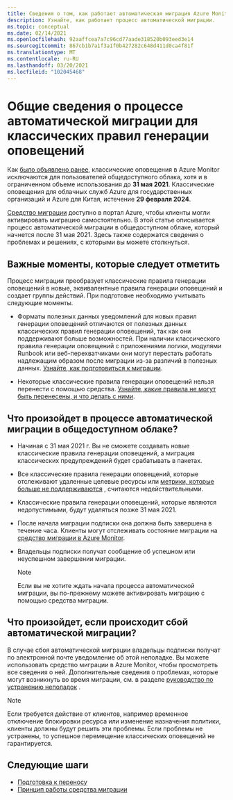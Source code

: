 ```yaml
---
title: Сведения о том, как работает автоматическая миграция Azure Monitor классические оповещения
description: Узнайте, как работает процесс автоматической миграции.
ms.topic: conceptual
ms.date: 02/14/2021
ms.openlocfilehash: 92aaffcea7a7c96cd77aade318520b093eed3e14
ms.sourcegitcommit: 867cb1b7a1f3a1f0b427282c648d411d0ca4f81f
ms.translationtype: MT
ms.contentlocale: ru-RU
ms.lasthandoff: 03/20/2021
ms.locfileid: "102045468"
---
```

# <a name="understand-the-automatic-migration-process-for-your-classic-alert-rules"></a>Общие сведения о процессе автоматической миграции для классических правил генерации оповещений

Как [было объявлено ранее](monitoring-classic-retirement.md), классические оповещения в Azure Monitor исключаются для пользователей общедоступного облака, хотя и в ограниченном объеме использования до **31 мая 2021**. Классические оповещения для облачных служб Azure для государственных организаций и Azure для Китая, истечение **29 февраля 2024**.

[Средство миграции](alerts-using-migration-tool.md) доступно в портал Azure, чтобы клиенты могли активировать миграцию самостоятельно. В этой статье описывается процесс автоматической миграции в общедоступном облаке, который начнется после 31 мая 2021. Здесь также содержатся сведения о проблемах и решениях, с которыми вы можете столкнуться.

## <a name="important-things-to-note"></a>Важные моменты, которые следует отметить

Процесс миграции преобразует классические правила генерации оповещений в новые, эквивалентные правила генерации оповещений и создает группы действий. При подготовке необходимо учитывать следующие моменты.

- Форматы полезных данных уведомлений для новых правил генерации оповещений отличаются от полезных данных классических правил генерации оповещений, так как они поддерживают больше возможностей. При наличии классического правила генерации оповещений с приложениями логики, модулями Runbook или веб-перехватчиками они могут перестать работать надлежащим образом после миграции из-за различий в полезных данных. [Узнайте, как подготовиться к миграции](alerts-prepare-migration.md).

- Некоторые классические правила генерации оповещений нельзя перенести с помощью средства. [Узнайте, какие правила не могут быть перенесены, и что делать с ними](alerts-understand-migration.md#manually-migrating-classic-alerts-to-newer-alerts).

## <a name="what-will-happen-during-the-automatic-migration-process-in-public-cloud"></a>Что произойдет в процессе автоматической миграции в общедоступном облаке?

- Начиная с 31 мая 2021 г. Вы не сможете создавать новые классические правила генерации оповещений, а миграция классических предупреждений будет срабатывать в пакетах.
- Все классические правила генерации оповещений, которые отслеживают удаленные целевые ресурсы или [метрики, которые больше не поддерживаются](alerts-understand-migration.md#classic-alert-rules-on-deprecated-metrics) , считаются недействительными.
- Классические правила генерации оповещений, которые являются недопустимыми, будут удаляться позже 31 мая 2021.
- После начала миграции подписки она должна быть завершена в течение часа. Клиенты могут отслеживать состояние миграции на [средство миграции в Azure Monitor](https://portal.azure.com/#blade/Microsoft_Azure_Monitoring/MigrationBladeViewModel).
- Владельцы подписки получат сообщение об успешном или неуспешном завершении миграции.

    > [!NOTE]
    > Если вы не хотите ждать начала процесса автоматической миграции, вы по-прежнему можете активировать миграцию с помощью средства миграции.

## <a name="what-if-the-automatic-migration-fails"></a>Что произойдет, если происходит сбой автоматической миграции?

В случае сбоя автоматической миграции владельцы подписки получат по электронной почте уведомление об этой неполадке. Вы можете использовать средство миграции в Azure Monitor, чтобы просмотреть все сведения о ней. Дополнительные сведения о проблемах, которые могут возникнуть во время миграции, см. в разделе [руководство по устранению неполадок](alerts-understand-migration.md#common-problems-and-remedies) .

  > [!NOTE]
  > Если требуется действие от клиентов, например временное отключение блокировки ресурса или изменение назначения политики, клиенты должны будут решить эти проблемы. Если проблемы не устранены, то успешное перемещение классических оповещений не гарантируется.

## <a name="next-steps"></a>Следующие шаги

- [Подготовка к переносу](alerts-prepare-migration.md)
- [Принцип работы средства миграции](alerts-understand-migration.md)